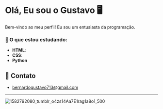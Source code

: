 # Olá, Eu sou o Gustavo 🖥️

Bem-vindo ao meu perfil! Eu sou um entusiasta da programação.

### 🚀 O que estou estudando:
- **HTML**: 
- **CSS**: 
- **Python**

## 💬 Contato
- bernardogustavo713@gmail.com

---


![1582792080_tumblr_o4zs14Aa7E1rag1a8o1_500](https://github.com/user-attachments/assets/718108e4-094e-42b5-8a9c-43e3258cc601)





